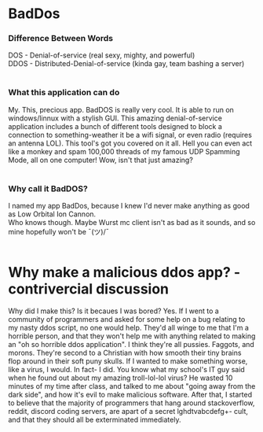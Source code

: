 # BadDos
### Difference Between Words
DOS  - Denial-of-service (real sexy, mighty, and powerful)<br>
DDOS - Distributed-Denial-of-service (kinda gay, team bashing a server)
<br><br>
### What this application can do
My. This, precious app. BadDOS is really very cool. It is able to run on windows/linnux with a stylish GUI. This amazing denial-of-service application includes a bunch of different tools designed to block a connection to something-weather it be a wifi signal, or even radio (requires an antenna LOL). This tool's got you covered on it all. Hell you can even act like a monkey and spam 100,000 threads of my famous UDP Spamming Mode, all on one computer! Wow, isn't that just amazing?
<br><br>
### Why call it BadDOS?
I named my app BadDos, because I knew I'd never make anything as good as Low Orbital Ion Cannon.<br>
Who knows though. Maybe Wurst mc client isn't as bad as it sounds, and so mine hopefully won't be ¯\(ツ)/¯
<br><br>
# Why make a malicious ddos app? - contrivercial discussion
Why did I make this? Is it becaues I was bored? Yes.
If I went to a community of programmers and asked for some help on a bug relating to my nasty ddos script, no one would help.
They'd all winge to me that I'm a horrible person, and that they won't help me with anything related to making an "oh so horrible ddos application".
I think they're all pussies. Faggots, and morons. They're second to a Christian with how smooth their tiny brains flop around in their soft puny skulls.
If I wanted to make something worse, like a virus, I would. In fact- I did. You know what my school's IT guy said when he found out about my amazing troll-lol-lol virus?
He wasted 10 minutes of my time after class, and talked to me about "going away from the dark side", and how it's evil to make malicious software. After that, I started to believe
that the majority of programmers that hang around stackoverflow, reddit, discord coding servers, are apart of a secret lghdtvabcdefg+- cult, and that they should all be exterminated immediately.
